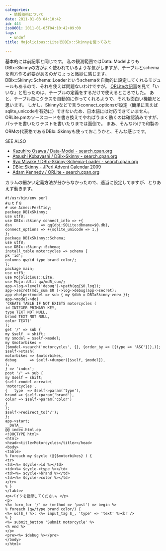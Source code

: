 ```yaml
---
categories:
  - 情報技術について
date: 2011-01-03 04:10:42
id: 443
iso8601: 2011-01-03T04:10:42+09:00
tags:
  - undef
title: Mojolicious::LiteでDBIx::Skinnyを使ってみた

---
```


基本的には前記事と同じです。
私の観測範囲ではData::ModelよりもDBIx::Skinnyの方がよく使われているような気がしますが、テーブルとschemaを両方作る必要があるのがちょっと微妙に感じます。
DBIx::Skinny::Schema::Loaderというschemaを自動的に設定してくれるモジュールもあるので、それを使えば問題ないわけですが。
<a href="https://github.com/kraih/mojo/wiki" target="_blank">ORLiteの記事</a>を見て「いいな」と思ったのは、テーブルの定義をするだけで使えるところでした。
あと、テーブル毎にクラスを自動的に作ってくれるようで、それも面白い機能だと思います。
しかし、Skinnyなどで言うconnect_optionsが設定（簡単に言えばsqlite_unicodeを有効に）できないため、日本語には対応できていません。
ORLite.pmのソースコードを書き換えてやればうまく動くのは確認済みですが、パッチを書いたりテストを書いたりまでは面倒で&#133;。
まあ、そんなわけで和製のORMの代表格であるDBIx::Skinnyも使っておこうかと、そんな感じです。
<div>
<p>SEE ALSO</p>
<ul>
<li><a href="http://search.cpan.org/dist/Data-Model/" target="_blank">Kazuhiro Osawa / Data-Model - search.cpan.org</a></li>
<li><a href="http://search.cpan.org/dist/DBIx-Skinny/" target="_blank">Atsushi Kobayashi / DBIx-Skinny - search.cpan.org</a></li>
<li><a href="http://search.cpan.org/dist/DBIx-Skinny-Schema-Loader/" target="_blank">Ryo Miyake / DBIx-Skinny-Schema-Loader - search.cpan.org</a></li>
<li><a href="http://perl-users.jp/articles/advent-calendar/2009/dbix-skinny/" target="_blank">DBIx::Skinny - JPerl Advent Calendar 2009</a></li>
<li><a href="http://search.cpan.org/dist/ORLite/" target="_blank">Adam Kennedy / ORLite - search.cpan.org</a></li>
</ul>
</div>


カラムの細かい定義方法が分からなかったので、適当に設定してますが、とりあえず動きます。
<pre><code>#!/usr/bin/env perl
#ｕｔｆ８
# use Acme::PerlTidy;
package DBIxSkinny;
use utf8;
use DBIx::Skinny connect_info =&gt; +{
dsn             =&gt; qq{dbi:SQLite:dbname=&#36;0.db},
connect_options =&gt; +{sqlite_unicode =&gt; 1,}
};
package DBIxSkinny::Schema;
use utf8;
use DBIx::Skinny::Schema;
install_table motorcycles =&gt; schema {
pk &#39;id&#39;;
columns qw/id type brand color/;
};
package main;
use utf8;
use Mojolicious::Lite;
use Mojo::Util qw/md5_sum/;
app-&gt;log-&gt;level(&#39;debug&#39;)-&gt;path(qq{&#36;0.log});
app-&gt;secret(md5_sum &#36;0 )-&gt;log-&gt;debug(app-&gt;secret);
app-&gt;helper(model =&gt; sub { my &#36;dbh = DBIxSkinny-&gt;new });
app-&gt;model-&gt;do(
&#39;CREATE TABLE IF NOT EXISTS motorcycles (
id INTEGER PRIMARY KEY,
type TEXT NOT NULL,
brand TEXT NOT NULL,
color TEXT)&#39;
);
get &#39;/&#39; =&gt; sub {
my &#36;self  = shift;
my &#36;model = &#36;self-&gt;model;
my &#36;motorbikes =
[&#36;model-&gt;search(&#39;motorcycles&#39;, {}, {order_by =&gt; [{type =&gt; &#39;ASC&#39;}]},)];
&#36;self-&gt;stash(
motorbikes =&gt; &#36;motorbikes,
debug      =&gt; &#36;self-&gt;dumper([&#36;self, &#36;model]),
);
} =&gt; &#39;index&#39;;
post &#39;/&#39; =&gt; sub {
my &#36;self = shift;
&#36;self-&gt;model-&gt;create(
&#39;motorcycles&#39;,
{   type  =&gt; &#36;self-&gt;param(&#39;type&#39;),
brand =&gt; &#36;self-&gt;param(&#39;brand&#39;),
color =&gt; &#36;self-&gt;param(&#39;color&#39;)
}
);
&#36;self-&gt;redirect_to(&#39;/&#39;);
};
app-&gt;start;
__DATA__
@@ index.html.ep
&lt;!DOCTYPE html&gt;
&lt;html&gt;
&lt;head&gt;&lt;title&gt;Motorcycles&lt;/title&gt;&lt;/head&gt;
&lt;body&gt;
&lt;table&gt;
% foreach my &#36;cycle (@{&#36;motorbikes} ) {
&lt;tr&gt;
&lt;td&gt;&lt;%= &#36;cycle-&gt;id %&gt;&lt;/td&gt;
&lt;td&gt;&lt;%= &#36;cycle-&gt;type %&gt;&lt;/td&gt;
&lt;td&gt;&lt;%= &#36;cycle-&gt;brand %&gt;&lt;/td&gt;
&lt;td&gt;&lt;%= &#36;cycle-&gt;color %&gt;&lt;/td&gt;
&lt;/tr&gt;
% }
&lt;/table&gt;
&lt;p&gt;バイクを登録してください。&lt;/p&gt;
&lt;p&gt;
&lt;%= form_for &#39;/&#39; =&gt; (method =&gt; &#39;post&#39;) =&gt; begin %&gt;
% foreach (qw/type brand color/) {
&lt;%= uc(&#36;_) %&gt;: &lt;%= input_tag &#36;_, &#39;type&#39; =&gt; &#39;text&#39; %&gt;&lt;br /&gt;
% }
&lt;%= submit_button &#39;Submit motorcycle&#39; %&gt;
&lt;% end %&gt;
&lt;/p&gt;
&lt;pre&gt;&lt;%= &#36;debug %&gt;&lt;/pre&gt;
&lt;/body&gt;
&lt;/html&gt;
</code></pre>
    	